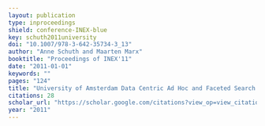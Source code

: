 ```yaml
---
layout: publication
type: inproceedings
shield: conference-INEX-blue
key: schuth2011university
doi: "10.1007/978-3-642-35734-3_13"
author: "Anne Schuth and Maarten Marx"
booktitle: "Proceedings of INEX'11"
date: "2011-01-01"
keywords: ""
pages: "124"
title: "University of Amsterdam Data Centric Ad Hoc and Faceted Search Runs"
citations: 28
scholar_url: "https://scholar.google.com/citations?view_op=view_citation&hl=en&user=Y3ahb_wAAAAJ&pagesize=100&citation_for_view=Y3ahb_wAAAAJ:eQOLeE2rZwMC"
year: "2011"
---
```

